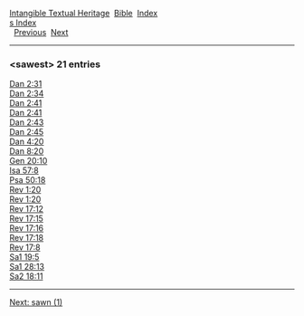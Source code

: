 [Intangible Textual Heritage](../../index)  [Bible](../index) 
[Index](index)   
[s Index](_s_)  
  [Previous](c09827)  [Next](c09829) 

------------------------------------------------------------------------

### &lt;sawest&gt; 21 entries

[Dan 2:31](../kjv/dan002.htm#031)  
[Dan 2:34](../kjv/dan002.htm#034)  
[Dan 2:41](../kjv/dan002.htm#041)  
[Dan 2:41](../kjv/dan002.htm#041)  
[Dan 2:43](../kjv/dan002.htm#043)  
[Dan 2:45](../kjv/dan002.htm#045)  
[Dan 4:20](../kjv/dan004.htm#020)  
[Dan 8:20](../kjv/dan008.htm#020)  
[Gen 20:10](../kjv/gen020.htm#010)  
[Isa 57:8](../kjv/isa057.htm#008)  
[Psa 50:18](../kjv/psa050.htm#018)  
[Rev 1:20](../kjv/rev001.htm#020)  
[Rev 1:20](../kjv/rev001.htm#020)  
[Rev 17:12](../kjv/rev017.htm#012)  
[Rev 17:15](../kjv/rev017.htm#015)  
[Rev 17:16](../kjv/rev017.htm#016)  
[Rev 17:18](../kjv/rev017.htm#018)  
[Rev 17:8](../kjv/rev017.htm#008)  
[Sa1 19:5](../kjv/sa1019.htm#005)  
[Sa1 28:13](../kjv/sa1028.htm#013)  
[Sa2 18:11](../kjv/sa2018.htm#011)  

------------------------------------------------------------------------

[Next: sawn (1)](c09829)
